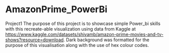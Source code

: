 # AmazonPrime_PowerBi
Project1
The purpose of this project is to showcase simple Power_bi skills with this recreate-able visualization using data from Kaggle at https://www.kaggle.com/datasets/shivamb/amazon-prime-movies-and-tv-shows?resource=download. 
Dark background was formatted for the purpose of this visualisation along with the use of hex colour codes.
